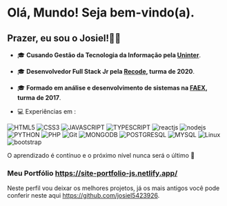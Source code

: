 # Olá, Mundo! Seja bem-vindo(a).

## Prazer, eu sou o Josiel!👨‍💻

 - 🎓 **Cusando Gestão da Tecnologia da Informação pela [Uninter](https://www.uninter.com/)**.
 - 🎓 **Desenvolvedor Full Stack Jr pela [Recode](https://www.recodepro.org.br/), turma de 2020**.
 
- 🎓 **Formado em  análise e desenvolvimento de sistemas na [FAEX](https://faex.edu.br/), turma de 2017**.
- 💻 Experiências em :

![HTML5](https://img.shields.io/badge/HTML5-E34F26?style=for-the-badge&logo=html5&logoColor=white)
![CSS3](https://img.shields.io/badge/CSS3-1572B6?style=for-the-badge&logo=css3&logoColor=white)
![JAVASCRIPT](https://img.shields.io/badge/JavaScript-F7DF1E?style=for-the-badge&logo=javascript&logoColor=black)
![TYPESCRIPT](https://img.shields.io/badge/TypeScript-007ACC?style=for-the-badge&logo=typescript&logoColor=white)
![reactjs](https://img.shields.io/badge/React-20232A?style=for-the-badge&logo=react&logoColor=61DAFB)
![nodejs](https://img.shields.io/badge/Node.js-43853D?style=for-the-badge&logo=node.js&logoColor=white)
![PYTHON](https://img.shields.io/badge/Python-14354C?style=for-the-badge&logo=python&logoColor=white)
![PHP](https://img.shields.io/badge/PHP-777BB4?style=for-the-badge&logo=php&logoColor=white)
![Git](https://img.shields.io/badge/GitHub-100000?style=for-the-badge&logo=github&logoColor=white)
![MONGODB](https://img.shields.io/badge/MongoDB-4EA94B?style=for-the-badge&logo=mongodb&logoColor=white)
![POSTGRESQL](https://img.shields.io/badge/PostgreSQL-316192?style=for-the-badge&logo=postgresql&logoColor=white)
![MYSQL](https://img.shields.io/badge/MySQL-00000F?style=for-the-badge&logo=mysql&logoColor=white)
![Linux](https://img.shields.io/badge/Linux-FCC624?style=for-the-badge&logo=linux&logoColor=black)
![bootstrap](https://img.shields.io/badge/Bootstrap-563D7C?style=for-the-badge&logo=bootstrap&logoColor=white)
<br/>


O aprendizado é contínuo e o próximo nível nunca será o último  🚀 
<br/>

### Meu Portfólio https://site-portfolio-js.netlify.app/

Neste perfil vou deixar os melhores projetos, já os mais antigos você pode conferir neste aqui
https://github.com/josiel5423926.

